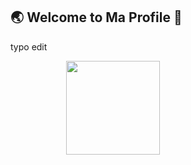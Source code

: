 ## :earth_asia: Welcome to Ma Profile  :clap:
typo edit 


<div style="display: flex; justify-content: space-around; align-items: center;">
  <a href="https://github.com/LlizaLliza">
    <img height="150em" src="https://github-readme-stats-eight-theta.vercel.app/api?username=LlizaLliza&theme=tokyonight&hide=issues&show_icons=true&include_all_commits=true&count_private=true"/>
    <!--img height="150em" src="https://github-readme-stats-eight-theta.vercel.app/api/top-langs/?username=LlizaLliza&layout=compact&langs_count=4&theme=tokyonight"/-->
  </a>
<div>

